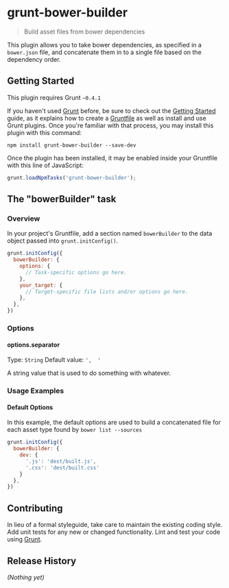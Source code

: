 # grunt-bower-builder

> Build asset files from bower dependencies

This plugin allows you to take bower dependencies, as specified in a `bower.json` file,
and concatenate them in to a single file based on the dependency order. 

## Getting Started
This plugin requires Grunt `~0.4.1`

If you haven't used [Grunt](http://gruntjs.com/) before, be sure to check out the [Getting Started](http://gruntjs.com/getting-started) guide, as it explains how to create a [Gruntfile](http://gruntjs.com/sample-gruntfile) as well as install and use Grunt plugins. Once you're familiar with that process, you may install this plugin with this command:

```shell
npm install grunt-bower-builder --save-dev
```

Once the plugin has been installed, it may be enabled inside your Gruntfile with this line of JavaScript:

```js
grunt.loadNpmTasks('grunt-bower-builder');
```

## The "bowerBuilder" task

### Overview
In your project's Gruntfile, add a section named `bowerBuilder` to the data object passed into `grunt.initConfig()`.

```js
grunt.initConfig({
  bowerBuilder: {
    options: {
      // Task-specific options go here.
    },
    your_target: {
      // Target-specific file lists and/or options go here.
    },
  },
})
```

### Options

#### options.separator
Type: `String`
Default value: `',  '`

A string value that is used to do something with whatever.

### Usage Examples

#### Default Options
In this example, the default options are used to build a concatenated file for each asset type
found by `bower list --sources`

```js
grunt.initConfig({
  bowerBuilder: {
    dev: {
      '.js': 'dest/built.js',
      '.css': 'dest/built.css'
    }
  },
})
```

## Contributing
In lieu of a formal styleguide, take care to maintain the existing coding style. Add unit tests for any new or changed functionality. Lint and test your code using [Grunt](http://gruntjs.com/).

## Release History
_(Nothing yet)_
